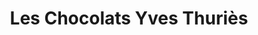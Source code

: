 ---
title: "Les Chocolats Yves Thuriès"
url: /bordeaux/les-chocolats-yves-thuries/
shop: commodité
---